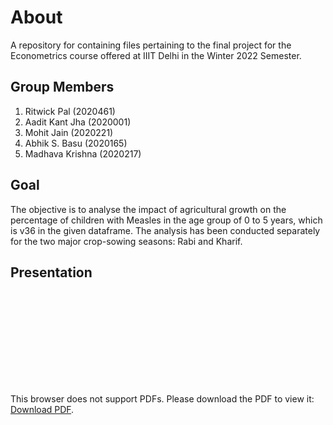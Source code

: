 # About
A repository for containing files pertaining to the final project for the Econometrics course offered at IIIT Delhi in the Winter 2022 Semester.

## Group Members
<ol>
  <li>Ritwick Pal (2020461)</li>
  <li>Aadit Kant Jha (2020001) </li>
  <li>Mohit Jain (2020221) </li>
  <li>Abhik S. Basu (2020165) </li>
  <li>Madhava Krishna (2020217) </li>
</ol>

## Goal
The objective is to analyse the impact of agricultural growth on the percentage of children with Measles in the age group of 0 to 5 years, which is v36 in the given dataframe. The analysis has been conducted separately for the two major crop-sowing seasons: Rabi and Kharif.


## Presentation

<object data="./presentation.pdf" type="application/pdf" width="700px" height="700px">
    <embed src="http://yoursite.com/the.pdf">
        <p>This browser does not support PDFs. Please download the PDF to view it: <a href="https://github.com/madhava20217/Econometrics_Project/blob/1688bb7f028038accdbc9b5be5cd93426f6a9b8a/presentation.pdf">Download PDF</a>.</p>
    </embed>
</object>
